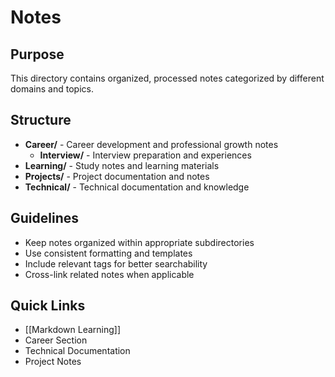 # Notes

## Purpose
This directory contains organized, processed notes categorized by different domains and topics.

## Structure
- **Career/** - Career development and professional growth notes
  - **Interview/** - Interview preparation and experiences
- **Learning/** - Study notes and learning materials
- **Projects/** - Project documentation and notes
- **Technical/** - Technical documentation and knowledge

## Guidelines
- Keep notes organized within appropriate subdirectories
- Use consistent formatting and templates
- Include relevant tags for better searchability
- Cross-link related notes when applicable

## Quick Links
- [[Markdown Learning]]
- Career Section
- Technical Documentation
- Project Notes
